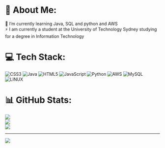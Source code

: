 # 💫 About Me:
🌱 I’m currently learning Java, SQL and python and AWS<br>⚡ I am currently a student at the University of Technology Sydney studying for a degree in Information Technology


# 💻 Tech Stack:
![CSS3](https://img.shields.io/badge/css3-%231572B6.svg?style=for-the-badge&logo=css3&logoColor=white) ![Java](https://img.shields.io/badge/java-%23ED8B00.svg?style=for-the-badge&logo=java&logoColor=white) ![HTML5](https://img.shields.io/badge/html5-%23E34F26.svg?style=for-the-badge&logo=html5&logoColor=white) ![JavaScript](https://img.shields.io/badge/javascript-%23323330.svg?style=for-the-badge&logo=javascript&logoColor=%23F7DF1E) ![Python](https://img.shields.io/badge/python-3670A0?style=for-the-badge&logo=python&logoColor=ffdd54) ![AWS](https://img.shields.io/badge/AWS-%23FF9900.svg?style=for-the-badge&logo=amazon-aws&logoColor=white) ![MySQL](https://img.shields.io/badge/mysql-%2300f.svg?style=for-the-badge&logo=mysql&logoColor=white) ![LINUX](https://img.shields.io/badge/Linux-FCC624?style=for-the-badge&logo=linux&logoColor=black)
# 📊 GitHub Stats:
![](https://github-readme-stats.vercel.app/api?username=IfhaamZ&theme=dark&hide_border=false&include_all_commits=true&count_private=false)<br/>
![](https://github-readme-streak-stats.herokuapp.com/?user=IfhaamZ&theme=dark&hide_border=false)<br/>
![](https://github-readme-stats.vercel.app/api/top-langs/?username=IfhaamZ&theme=dark&hide_border=false&include_all_commits=true&count_private=false&layout=compact)

---
[![](https://visitcount.itsvg.in/api?id=IfhaamZ&icon=0&color=0)](https://visitcount.itsvg.in)

<!-- Proudly created with GPRM ( https://gprm.itsvg.in ) -->
